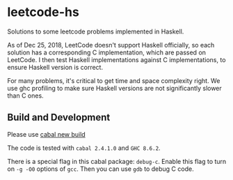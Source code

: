 # leetcode-hs

Solutions to some leetcode problems implemented in Haskell.

As of Dec 25, 2018, LeetCode doesn't support Haskell officially, so each
solution has a corresponding C implementation, which are passed on LeetCode. I
then test Haskell implementations against C implementations, to ensure Haskell
version is correct.

For many problems, it's critical to get time and space complexity right. We use
ghc profiling to make sure Haskell versions are not significantly slower than C
ones.

## Build and Development

Please use [cabal new build][1]

The code is tested with `cabal 2.4.1.0` and `GHC 8.6.2`.

There is a special flag in this cabal package: `debug-c`. Enable this flag to
turn on `-g -O0` options of `gcc`. Then you can use `gdb` to debug C code.

[1]: https://cabal.readthedocs.io/en/stable/nix-local-build-overview.html
